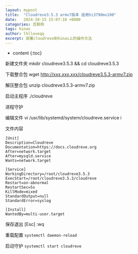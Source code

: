 ```yaml
---
layout: mypost
title:  "Cloudreve3.5.3 armv7版本 适用hi3798mv100"
date:   2024-10-15 15:07:18 +0800
categories: 互联网
tags: hinas
author: lhlloveqq
excerpt: 部署cloudreve到hinas上的操作方法
---
```


 * content
{:toc}

新建文件夹 mkdir cloudreve3.5.3 && cd cloudreve3.5.3

下载整合包 wget http://xxx.xxx.xxx/cloudreve3.5.3-armv7.zip

解压整合包 unzip cloudreve3.5.3-armv7.zip

启动主程序 ./cloudreve

进程守护

编辑文件 vi /usr/lib/systemd/system/cloudreve.service i

文件内容

    [Unit]
    Description=Cloudreve
    Documentation=https://docs.cloudreve.org
    After=network.target
    After=mysqld.service
    Wants=network.target
    
    [Service]
    WorkingDirectory=/root/cloudreve3.5.3
    ExecStart=/root/cloudreve3.5.3/cloudreve
    Restart=on-abnormal
    RestartSec=5s
    KillMode=mixed
    StandardOutput=null
    StandardError=syslog
    
    [Install]
    WantedBy=multi-user.target

保存退出 [Esc] :wq

重载配置 `systemctl daemon-reload`

启动守护 `systemctl start cloudreve`

